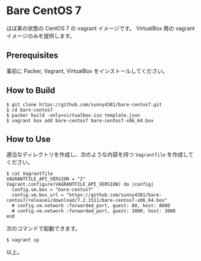Bare CentOS 7
===

ほぼ素の状態の CentOS 7 の vagrant イメージです。
VirtualBox 用の vagrant イメージのみを提供します。

## Prerequisites

事前に Packer, Vagrant, VirtualBox をインストールしてください。

## How to Build

```
$ git clone https://github.com/sunny4381/bare-centos7.git
$ cd bare-centos7
$ packer build -only=virtualbox-iso template.json
$ vagrant box add bare-centos7 bare-centos7-x86_64.box
```

## How to Use

適当なディレクトリを作成し、次のような内容を持つ `Vagrantfile` を作成してください。

    $ cat Vagrantfile
    VAGRANTFILE_API_VERSION = "2"
    Vagrant.configure(VAGRANTFILE_API_VERSION) do |config|
      config.vm.box = "bare-centos7"
      config.vm.box_url = "https://github.com/sunny4381/bare-centos7/releases/download/7.2.1511/bare-centos7-x86_64.box"
      # config.vm.network :forwarded_port, guest: 80, host: 8080
      # config.vm.network :forwarded_port, guest: 3000, host: 3000
    end

次のコマンドで起動できます。

    $ vagrant up

以上。
